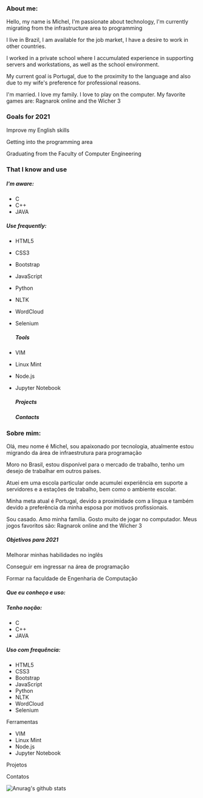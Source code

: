 ### About me:

Hello, my name is Michel, I'm passionate about technology, I'm currently migrating from the infrastructure area to programming

I live in Brazil, I am available for the job market, I have a desire to work in other countries.

I worked in a private school where I accumulated experience in supporting servers and workstations, as well as the school environment.

My current goal is Portugal, due to the proximity to the language and also due to my wife's preference for professional reasons.

I'm married.
I love my family.
I love to play on the computer.
My favorite games are:
Ragnarok online and the Wicher 3

   ### Goals for 2021

Improve my English skills

Getting into the programming area

Graduating from the Faculty of Computer Engineering


   ### That I know and use

   ##### I'm aware:

   - C
   - C++
   - JAVA


   ##### Use frequently:
- HTML5
- CSS3
- Bootstrap
- JavaScript
- Python
- NLTK
- WordCloud
- Selenium


   ##### Tools
- VIM
- Linux Mint
- Node.js
- Jupyter Notebook

   ##### Projects

   ##### Contacts





### Sobre mim:
Olá, meu nome é Michel, sou apaixonado por tecnologia, atualmente estou migrando da área de infraestrutura para programação

Moro no Brasil, estou disponível para o mercado de trabalho, tenho um desejo de trabalhar em outros países.

Atuei em uma escola particular onde acumulei experiência em suporte a servidores e a estações de trabalho, bem como o ambiente escolar. 

Minha meta atual é Portugal, devido a proximidade com a língua e também devido a preferência da minha esposa por motivos profissionais.

Sou casado.
Amo minha família.
Gosto muito de jogar no computador.
Meus jogos favoritos são:
Ragnarok online and the Wicher 3

   ##### Objetivos para 2021

Melhorar minhas habilidades no inglês

Conseguir em ingressar na área de programação

Formar na faculdade de Engenharia de Computação 


   ##### Que eu conheço e uso:

   ##### Tenho noção:
   
   - C
   - C++
   - JAVA

   ##### Uso com frequência: 

- HTML5
- CSS3
- Bootstrap
- JavaScript
- Python
- NLTK
- WordCloud
- Selenium



Ferramentas
- VIM
- Linux Mint
- Node.js
- Jupyter Notebook

Projetos

Contatos



![Anurag's github stats](https://github-readme-stats.vercel.app/api?username=MichelAngelo7&count_private=true)
